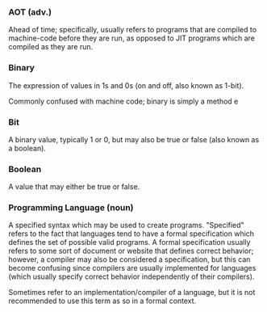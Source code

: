 ### AOT (adv.)
Ahead of time; specifically, usually refers to programs that are compiled to machine-code before they are run, as opposed to JIT programs which are compiled as they are run.

### Binary
The expression of values in 1s and 0s (on and off, also known as 1-bit).

Commonly confused with machine code; binary is simply a method e

### Bit
A binary value, typically 1 or 0, but may also be true or false (also known as a boolean).

### Boolean
A value that may either be true or false.

### Programming Language (noun)
A specified syntax which may be used to create programs. "Specified" refers to the fact that languages tend to have a formal specification which defines the set of possible valid programs. A formal specification usually refers to some sort of document or website that defines correct behavior; however, a compiler may also be considered a specification, but this can become confusing since compilers are usually implemented for languages (which usually specify correct behavior independently of their compilers).

Sometimes refer to an implementation/compiler of a language, but it is not recommended to use this term as so in a formal context.

